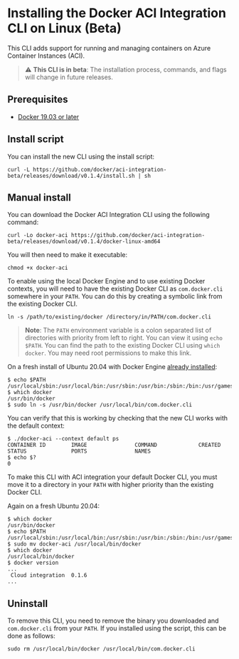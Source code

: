 # Installing the Docker ACI Integration CLI on Linux (Beta)

This CLI adds support for running and managing containers on Azure Container
Instances (ACI).

> :warning: **This CLI is in beta**: The installation process, commands, and
> flags will change in future releases.

## Prerequisites

* [Docker 19.03 or later](https://docs.docker.com/get-docker/)

## Install script

You can install the new CLI using the install script:

```console
curl -L https://github.com/docker/aci-integration-beta/releases/download/v0.1.4/install.sh | sh
```

## Manual install

You can download the Docker ACI Integration CLI using the following command:

```console
curl -Lo docker-aci https://github.com/docker/aci-integration-beta/releases/download/v0.1.4/docker-linux-amd64
```

You will then need to make it executable:

```console
chmod +x docker-aci
```

To enable using the local Docker Engine and to use existing Docker contexts, you
will need to have the existing Docker CLI as `com.docker.cli` somewhere in your
`PATH`. You can do this by creating a symbolic link from the existing Docker
CLI.

```console
ln -s /path/to/existing/docker /directory/in/PATH/com.docker.cli
```

> **Note**: The `PATH` environment variable is a colon separated list of
> directories with priority from left to right. You can view it using
> `echo $PATH`. You can find the path to the existing Docker CLI using
> `which docker`. You may need root permissions to make this link.

On a fresh install of Ubuntu 20.04 with Docker Engine
[already installed](https://docs.docker.com/engine/install/ubuntu/):

```console
$ echo $PATH
/usr/local/sbin:/usr/local/bin:/usr/sbin:/usr/bin:/sbin:/bin:/usr/games:/usr/local/games:/snap/bin
$ which docker
/usr/bin/docker
$ sudo ln -s /usr/bin/docker /usr/local/bin/com.docker.cli
```

You can verify that this is working by checking that the new CLI works with the
default context:

```console
$ ./docker-aci --context default ps
CONTAINER ID        IMAGE               COMMAND             CREATED             STATUS              PORTS               NAMES
$ echo $?
0
```

To make this CLI with ACI integration your default Docker CLI, you must move it
to a directory in your `PATH` with higher priority than the existing Docker CLI.

Again on a fresh Ubuntu 20.04:

```console
$ which docker
/usr/bin/docker
$ echo $PATH
/usr/local/sbin:/usr/local/bin:/usr/sbin:/usr/bin:/sbin:/bin:/usr/games:/usr/local/games:/snap/bin
$ sudo mv docker-aci /usr/local/bin/docker
$ which docker
/usr/local/bin/docker
$ docker version
...
 Cloud integration  0.1.6
...
```

## Uninstall

To remove this CLI, you need to remove the binary you downloaded and
`com.docker.cli` from your `PATH`. If you installed using the script, this can
be done as follows:

```console
sudo rm /usr/local/bin/docker /usr/local/bin/com.docker.cli
```
